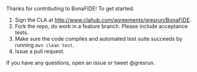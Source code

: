 Thanks for contributing to BonaFIDE! To get started:

1. Sign the CLA at http://www.clahub.com/agreements/gresrun/BonaFIDE.
1. Fork the repo, do work in a feature branch. Please include acceptance tests.
1. Make sure the code compiles and automated test suite succeeds by running `mvn clean test`.
1. Issue a pull request.

If you have any questions, open an issue or tweet @gresrun.
